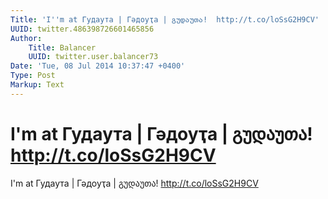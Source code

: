 ```yaml
---
Title: 'I''m at Гудаута | Гәдоуҭа | გუდაუთა!  http://t.co/loSsG2H9CV'
UUID: twitter.486398726601465856
Author:
    Title: Balancer
    UUID: twitter.user.balancer73
Date: 'Tue, 08 Jul 2014 10:37:47 +0400'
Type: Post
Markup: Text
---
```


# I'm at Гудаута | Гәдоуҭа | გუდაუთა!  http://t.co/loSsG2H9CV

I'm at Гудаута | Гәдоуҭа | გუდაუთა!  http://t.co/loSsG2H9CV